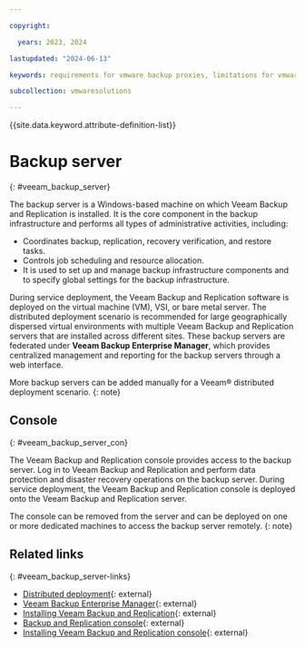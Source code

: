 ```yaml
---

copyright:

  years: 2023, 2024

lastupdated: "2024-06-13"

keywords: requirements for vmware backup proxies, limitations for vmware backup proxies, backup proxies

subcollection: vmwaresolutions

---
```


{{site.data.keyword.attribute-definition-list}}

# Backup server
{: #veeam_backup_server}



The backup server is a Windows-based machine on which Veeam Backup and Replication is installed. It is the core component in the backup infrastructure and performs all types of administrative activities, including:

* Coordinates backup, replication, recovery verification, and restore tasks.
* Controls job scheduling and resource allocation.
* It is used to set up and manage backup infrastructure components and to specify global settings for the backup infrastructure.

During service deployment, the Veeam Backup and Replication software is deployed on the virtual machine (VM), VSI, or bare metal server. The distributed deployment scenario is recommended for large geographically dispersed virtual environments with multiple Veeam Backup and Replication servers that are installed across different sites. These backup servers are federated under **Veeam Backup Enterprise Manager**, which provides centralized management and reporting for the backup servers through a web interface. 

More backup servers can be added manually for a Veeam® distributed deployment scenario.
{: note}

## Console
{: #veeam_backup_server_con}

The Veeam Backup and Replication console provides access to the backup server. Log in to Veeam Backup and Replication and perform data protection and disaster recovery operations on the backup server. During service deployment, the Veeam Backup and Replication console is deployed onto the Veeam Backup and Replication server. 

The console can be removed from the server and can be deployed on one or more dedicated machines to access the backup server remotely.
{: note}

## Related links
{: #veeam_backup_server-links}

* [Distributed deployment](https://helpcenter.veeam.com/docs/backup/vsphere/distributed.html?ver=120){: external}
* [Veeam Backup Enterprise Manager](https://helpcenter.veeam.com/docs/backup/vsphere/enterprise_manager.html?ver=120){: external}
* [Installing Veeam Backup and Replication](https://helpcenter.veeam.com/docs/backup/vsphere/install_vbr.html?ver=120){: external}
* [Backup and Replication console](https://helpcenter.veeam.com/docs/backup/vsphere/backup_console.html?ver=120){: external}
* [Installing Veeam Backup and Replication console](https://helpcenter.veeam.com/docs/backup/vsphere/install_console.html?ver=120){: external}
